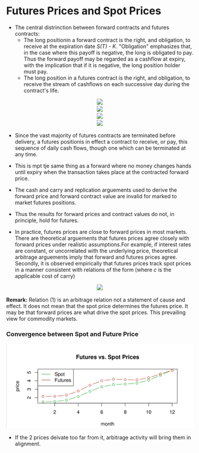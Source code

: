 # Futures Prices and Spot Prices
- The central distrinction between forward contracts and futures contracts:
  - The long positionin a forward contract is the right, and obligation, to receive at the expiration date _S(T) - K_. "Obligation" emphasizes that, in the case where this payoff is negative, the long is obligated to pay. Thus the forward payoff may be regarded as a cashflow at expiry, with the implication that if it is negative, the long position holder must pay.
  - The long position in a futures contract is the right, and obligation, to receive the stream of cashflows on each successive day during the contract's life.

<p align="center">
<img src="https://render.githubusercontent.com/render/math?math=K_T(t_2) - K_T(t_1),"><br>
  <img src="https://render.githubusercontent.com/render/math?math=K_T(t_3) - K_T(t_2),"><br>
  <img src="https://render.githubusercontent.com/render/math?math=\cdots,"><br>
  <img src="https://render.githubusercontent.com/render/math?math=K_T(T) - K_T(t_{N-1}),"><br>
</p>

  - Since the vast majority of futures contracts are terminated before delivery, a futures positionis in effect a contract to receive, or pay, this sequence of daily cash flows, though one which can be terminated at any time.
  - This is mpt tje same thing as a forward where no money changes hands until expiry when the transaction takes place at the contracted forward price.
  - The cash and carry and replication arguements used to derive the forward price and forward contract value are invalid for marked to market futures positions.
  - Thus the results for forward prices and contract values do not, in principle, hold for futures.

- In practice, futures prices are close to forward prices in most markets. There are theoretical arguements that futures prices agree closely with forward prices under realistic assumptions.For example, if interest rates are constant, or uncorrelated with the underlying price, theoretical arbitrage arguements imply that forward and futures prices agree. Secondly, it is observed empirically that futures prices track spot prices in a manner consistent with relations of the form (where _c_ is the applicable cost of carry)

<p align="center">
<img src="https://render.githubusercontent.com/render/math?math=K_t(T) = e^{c(T-t)}S(t) \:\:\:\:\:(1)">
</p>

__Remark:__ Relation (1) is an arbitrage relation not a statement of cause and effect. It does not mean that the spot price determines the futures price. It may be that forward prices are what drive the spot prices. This prevailing view for commodity markets.

### Convergence between Spot and Future Price

<img src="../Images/S4_ConvergingbetweenSpotFutreprice.PNG" alt="Converging between Spot and Future Prices"/>

- If the 2 prices deivate too far from it, arbitrage activity will bring them in alignment.
